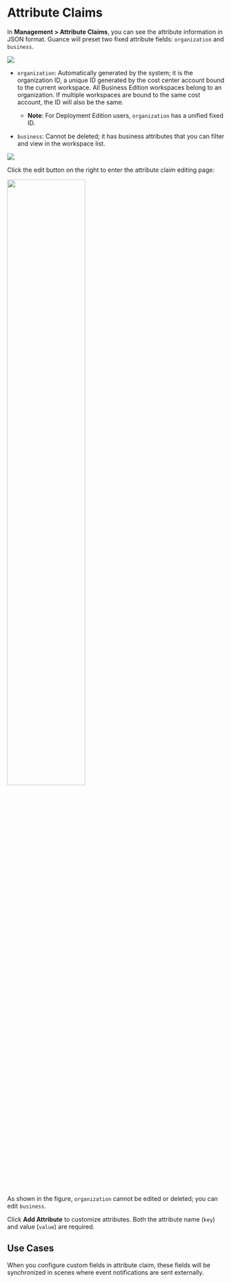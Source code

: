 # Attribute Claims

In **Management > Attribute Claims**, you can see the attribute information in JSON format. Guance will preset two fixed attribute fields: `organization` and `business`.

![](img/claim.png)

- `organization`: Automatically generated by the system; it is the organization ID, a unique ID generated by the cost center account bound to the current workspace. All Business Edition workspaces belong to an organization. If multiple workspaces are bound to the same cost account, the ID will also be the same.
    
    - **Note**: For Deployment Edition users, `organization` has a unified fixed ID.

- `business`: Cannot be deleted; it has business attributes that you can filter and view in the workspace list.

![](img/claim-3.png)

Click the edit button on the right to enter the attribute claim editing page:

<img src="../img/claim-1.png" width="60%" >

As shown in the figure, `organization` cannot be edited or deleted; you can edit `business`.

Click **Add Attribute** to customize attributes. Both the attribute name (`key`) and value (`value`) are required.

## Use Cases

When you configure custom fields in attribute claim, these fields will be synchronized in scenes where event notifications are sent externally.

